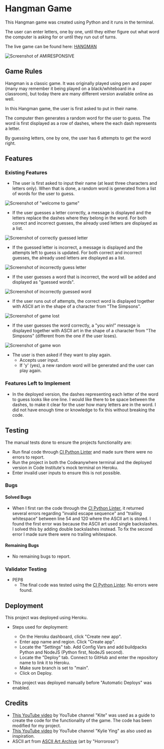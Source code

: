 # Hangman Game

This Hangman game was created using Python and it runs in the terminal. 

The user can enter letters, one by one, until they either figure out what word the computer is asking for or until they run out of turns. 

The live game can be found here: [HANGMAN](https://hangman-1dbsvtdt9g-ac6d00bf4158.herokuapp.com/)

![Screenshot of AMIRESPONSIVE](/documentation/amiresponsive.png)

## Game Rules
Hangman is a classic game. It was originally played using pen and paper (many may remember it being played on a black/whiteboard in a classroom), but today there are many different version available online as well. 

In this Hangman game, the user is first asked to put in their name. 

The computer then generates a random word for the user to guess. The word is first displayed as a row of dashes, where the each dash represents a letter. 

By guessing letters, one by one, the user has 6 attempts to get the word right.

## Features

### Existing Features

* The user is first asked to input their name (at least three characters and letters only). When that is done, a random word is generated from a list of words for the user to guess.

![Screenshot of "welcome to game"](/documentation/welcome_screenshot1.png)

* If the user guesses a letter correctly, a message is displayed and the letters replace the dashes where they belong in the word. For both correct and incorrect guesses, the already used letters are displayed as a list. 

![Screenshot of correctly guessed letter](/documentation/correct_letter_sh.png)

* If the guessed letter is incorrect, a message is displayed and the attempts left to guess is updated. For both correct and incorrect guesses, the already used letters are displayed as a list. 

![Screenshot of incorrectly guess letter](/documentation/incorrect_letter_sh.png)

* If the user guesses a word that is incorrect, the word will be added and displayed as "guessed words".

![Screenshot of incorrectly guessed word](/documentation/word_counter_screenshot6.png)

* If the user runs out of attempts, the correct word is displayed together with ASCII art in the shape of a character from "The Simpsons".

![Screenshot of game lost](/documentation/lose_screenshot4.png)

* If the user guesses the word correctly, a "you win!" message is displayed together with ASCII art in the shape of a character from "The Simpsons" (different from the one if the user loses).

![Screenshot of game won](/documentation/win_screenshot.png)

* The user is then asked if they want to play again. 
    * Accepts user input. 
    * If 'y' (yes), a new random word will be generated and the user can play again. 


### Features Left to Implement

* In the deployed version, the dashes representing each letter of the word to guess looks like one line. I would like there to be space between the dashes, to make it clear for the user how many letters are in the word. I did not have enough time or knowledge to fix this without breaking the code.

## Testing

The manual tests done to ensure the projects functionality are:
* Run final code through [CI Python Linter](https://pep8ci.herokuapp.com/) and made sure there were no errors to report.
* Run the project in both the Codeanywhere terminal and the deployed version in Code Institute's mock terminal on Heroku.
* Enter invalid user inputs to ensure this is not possible.

### Bugs

#### Solved Bugs
* When I first ran the code through the [CI Python Linter](https://pep8ci.herokuapp.com/), it returned several errors regarding "invalid escape sequence" and "trailing whitespace" between line 54 and 120 where the ASCII art is stored. I found the first error was because the ASCII art used single backslashes. I solved this by adding double backslashes instead. To fix the second error I made sure there were no trailing whitespace.

#### Remaining Bugs
* No remaining bugs to report.

### Validator Testing

* PEP8
    * The final code was tested using the [CI Python Linter](https://pep8ci.herokuapp.com/). No errors were found.
   

## Deployment

This project was deployed using Heroku.

* Steps used for deployment:
     * On the Heroku dashboard, click "Create new app".
     * Enter app name and region. Click "Create app".
     * Locate the "Settings" tab. Add Config Vars and add buildpacks Python and NodeJS (Python first, NodeJS second).
     * Locate the "Deploy" tab. Connect to GitHub and enter the repository name to link it to Heroku.
     * Make sure branch is set to "main".
     * Click on Deploy.

* This project was deployed manually before "Automatic Deploys" was enabled.

## Credits

* [This YouTube video](https://www.youtube.com/watch?v=m4nEnsavl6w) by YouTube channel "Kite" was used as a guide to create the code for the functionality of the game. The code has been modified for my project.  
* [This YouTube video](https://www.youtube.com/watch?v=cJJTnI22IF8&t=512s) by YouTube channel "Kylie Ying" as also used as inspiration.
* ASCII art from [ASCII Art Archive](https://www.asciiart.eu/) (art by "Horroroso")